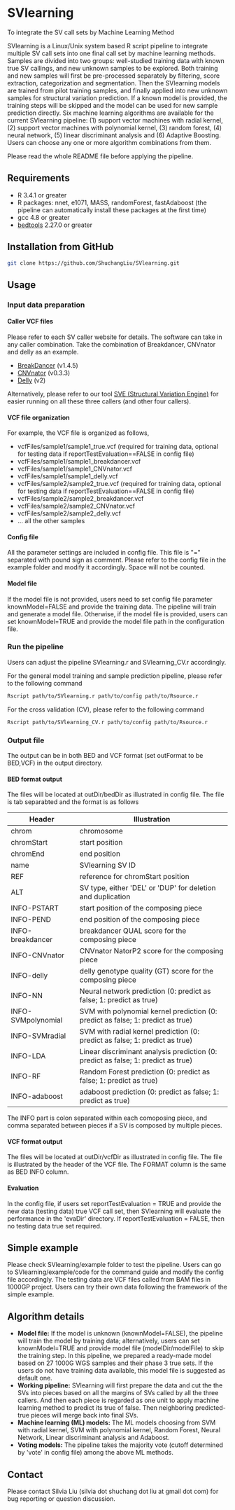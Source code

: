 # SVlearning
To integrate the SV call sets by Machine Learning Method

SVlearning is a Linux/Unix system based R script pipeline to integrate multiple SV call sets into one final call set by machine learning methods. Samples are divided into two groups: well-studied training data with known true SV callings, and new unknown samples to be explored. Both training and new samples will first be pre-processed separately by filtering, score extraction, categorization and segmentation. Then the SVlearning models are trained from pilot training samples, and finally applied into new unknown samples for structural variation prediction. If a known model is provided, the training steps will be skipped and the model can be used for new sample prediction directly. Six machine learning algorithms are available for the current SVlearning pipeline: (1) support vector machines with radial kernel, (2) support vector machines with polynomial kernel, (3) random forest, (4) neural network, (5) linear discriminant analysis and (6) Adaptive Boosting. Users can choose any one or more algorithm combinations from them. 

Please read the whole README file before applying the pipeline.

## Requirements

* R 3.4.1 or greater
* R packages: nnet, e1071, MASS, randomForest, fastAdaboost (the pipeline can automatically install these packages at the first time)
* gcc 4.8 or greater
* [bedtools](http://bedtools.readthedocs.io/en/latest/index.html) 2.27.0 or greater

## Installation from GitHub

```bash
git clone https://github.com/ShuchangLiu/SVlearning.git
```

## Usage
### Input data preparation
#### Caller VCF files

Please refer to each SV caller website for details. The software can take in any caller combination. Take the combination of Breakdancer, CNVnator and delly as an example.

* [BreakDancer](https://github.com/genome/breakdancer) (v1.4.5)
* [CNVnator](https://github.com/abyzovlab/CNVnator) (v0.3.3)
* [Delly](https://github.com/dellytools/delly) (v2)

Alternatively, please refer to our tool [SVE (Structural Variation Engine)](https://github.com/TheJacksonLaboratory/SVE) for easier running on all these three callers (and other four callers).

#### VCF file organization
For example, the VCF file is organized as follows,

* vcfFiles/sample1/sample1_true.vcf (required for training data, optional for testing data if reportTestEvaluation==FALSE in config file)
* vcfFiles/sample1/sample1_breakdancer.vcf
* vcfFiles/sample1/sample1_CNVnator.vcf
* vcfFiles/sample1/sample1_delly.vcf
* vcfFiles/sample2/sample2_true.vcf (required for training data, optional for testing data if reportTestEvaluation==FALSE in config file)
* vcfFiles/sample2/sample2_breakdancer.vcf
* vcfFiles/sample2/sample2_CNVnator.vcf
* vcfFiles/sample2/sample2_delly.vcf
* ... all the other samples

#### Config file 
All the parameter settings are included in config file. This file is "=" separated with pound sign as comment. Please refer to the config file in the example folder and modify it accordingly. Space will not be counted.

#### Model file
If the model file is not provided, users need to set config file parameter knownModel=FALSE and provide the training data. The pipeline will train and generate a model file. Otherwise, if the model file is provided, users can set knownModel=TRUE and provide the model file path in the configuration file.

### Run the pipeline

Users can adjust the pipeline SVlearning.r and SVlearning_CV.r accordingly. 

For the general model training and sample prediction pipeline, please refer to the following command

```bash
Rscript path/to/SVlearning.r path/to/config path/to/Rsource.r
```

For the cross validation (CV), please refer to the following command

```bash
Rscript path/to/SVlearning_CV.r path/to/config path/to/Rsource.r
```

### Output file
The output can be in both BED and VCF format (set outFormat to be BED,VCF) in the output directory.


#### BED format output
The files will be located at outDir/bedDir as illustrated in config file. The file is tab separabted and the format is as follows

Header | Illustration
--- | ---
chrom | chromosome
chromStart | start position 
chromEnd | end position
name | SVlearning SV ID
REF | reference for chromStart position
ALT | SV type, either 'DEL' or 'DUP' for deletion and duplication
INFO-PSTART | start position of the composing piece
INFO-PEND | end position of the composing piece
INFO-breakdancer | breakdancer QUAL score for the composing piece
INFO-CNVnator | CNVnator NatorP2 score for the composing piece
INFO-delly | delly genotype quality (GT) score for the composing piece
INFO-NN | Neural network prediction (0: predict as false; 1: predict as true)
INFO-SVMpolynomial | SVM with polynomial kernel prediction (0: predict as false; 1: predict as true)
INFO-SVMradial | SVM with radial kernel prediction (0: predict as false; 1: predict as true)
INFO-LDA | Linear discriminant analysis prediction (0: predict as false; 1: predict as true)
INFO-RF | Random Forest prediction (0: predict as false; 1: predict as true)
INFO-adaboost | adaboost prediction (0: predict as false; 1: predict as true)

The INFO part is colon separated within each comoposing piece, and comma separated between pieces if a SV is composed by multiple pieces.

#### VCF format output
The files will be located at outDir/vcfDir as illustrated in config file. The file is illustrated by the header of the VCF file. The FORMAT column is the same as BED INFO column. 

#### Evaluation 
In the config file, if users set reportTestEvaluation = TRUE and provide the new data (testing data) true VCF call set, then SVlearning will evaluate the performance in the 'evaDir' directory. If reportTestEvaluation = FALSE, then no testing data true set required.

## Simple example
Please check SVlearning/example folder to test the pipeline. Users can go to SVlearning/example/code for the command guide and modify the config file accordingly. The testing data are VCF files called from BAM files in 1000GP project. Users can try their own data following the framework of the simple example.

## Algorithm details

* **Model file:** If the model is unknown (knownModel=FALSE), the pipeline will train the model by training data; alternatively, users can set knownModel=TRUE and provide model file (modelDir/modelFile) to skip the training step. In this pipeline, we prepared a ready-made model based on 27 1000G WGS samples and their phase 3 true sets. If the users do not have training data available, this model file is suggested as default one.
* **Working pipeline:** SVlearning will first prepare the data and cut the the SVs into pieces based on all the margins of SVs called by all the three callers. And then each piece is regarded as one unit to apply machine learning method to predict its true of false. Then neighboring predicted-true pieces will merge back into final SVs.
* **Machine learning (ML) models:** The ML models choosing from SVM with radial kernel, SVM with polynomial kernel, Random Forest, Neural Network, Linear discriminant analysis and Adaboost.
* **Voting models:** The pipeline takes the majority vote (cutoff determined by 'vote' in config file) among the above ML methods.

## Contact

Please contact Silvia Liu (silvia dot shuchang dot liu at gmail dot com) for bug reporting or question discussion.


